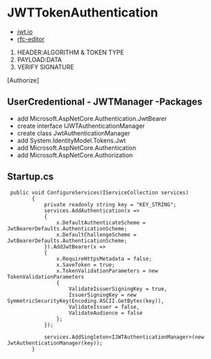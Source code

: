 # JWTTokenAuthentication

* [jwt.io](https://jwt.io)
* [rfc-editor](https://www.rfc-editor.org/rfc/rfc7519)
 
1) HEADER:ALGORITHM & TOKEN TYPE
2) PAYLOAD:DATA
3) VERIFY SIGNATURE

[Authorize]

## UserCredentional - JWTManager -Packages

+ add Microsoft.AspNetCore.Authentication.JwtBearer
+ create interface IJWTAuthenticationManager
+ create class JwtAuthenticationManager
+ add System.IdentityModel.Tokens.Jwt
+ add Microsoft.AspNetCore.Authentication
+ add Microsoft.AspNetCore.Authorization

## Startup.cs
```
 public void ConfigureServices(IServiceCollection services)
        {
            private readonly string key = "KEY_STRING";
            services.AddAuthentication(x =>
            {
                x.DefaultAuthenticateScheme = JwtBearerDefaults.AuthenticationScheme;
                x.DefaultChallengeScheme = JwtBearerDefaults.AuthenticationScheme;
            }).AddJwtBearer(x =>
            {
                x.RequireHttpsMetadata = false;
                x.SaveToken = true;
                x.TokenValidationParameters = new TokenValidationParameters
                {
                    ValidateIssuerSigningKey = true,
                    IssuerSigningKey = new SymmetricSecurityKey(Encoding.ASCII.GetBytes(key)),
                    ValidateIssuer = false,
                    ValidateAudience = false
                };
            });

            services.AddSingleton<IJWTAuthenticationManager>(new JwtAuthenticationManager(key));
        }
```
